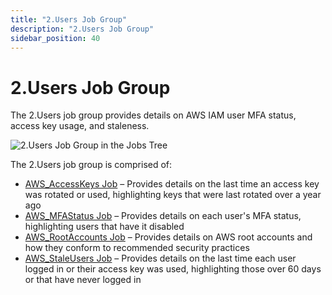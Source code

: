 ```yaml
---
title: "2.Users Job Group"
description: "2.Users Job Group"
sidebar_position: 40
---
```


# 2.Users Job Group

The 2.Users job group provides details on AWS IAM user MFA status, access key usage, and staleness.

![2.Users Job Group in the Jobs Tree](/images/accessanalyzer/12.0/solutions/aws/users/jobstree.webp)

The 2.Users job group is comprised of:

- [AWS_AccessKeys Job](/docs/accessanalyzer/12.0/solutions/aws/users/aws_accesskeys.md) – Provides details on the last time an access key was
  rotated or used, highlighting keys that were last rotated over a year ago
- [AWS_MFAStatus Job](/docs/accessanalyzer/12.0/solutions/aws/users/aws_mfastatus.md) – Provides details on each user's MFA status, highlighting
  users that have it disabled
- [AWS_RootAccounts Job](/docs/accessanalyzer/12.0/solutions/aws/users/aws_rootaccounts.md) – Provides details on AWS root accounts and how they
  conform to recommended security practices
- [AWS_StaleUsers Job](/docs/accessanalyzer/12.0/solutions/aws/users/aws_staleusers.md) – Provides details on the last time each user logged in or
  their access key was used, highlighting those over 60 days or that have never logged in
